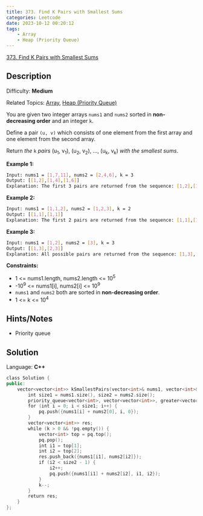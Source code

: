 ```yaml
---
title: 373. Find K Pairs with Smallest Sums
categories: Leetcode
date: 2023-10-12 00:20:12
tags:
    - Array
    - Heap (Priority Queue)
---
```


[373\. Find K Pairs with Smallest Sums](https://leetcode.com/problems/find-k-pairs-with-smallest-sums/)

## Description

Difficulty: **Medium**

Related Topics: [Array](https://leetcode.com/tag/https://leetcode.com/tag/array//), [Heap (Priority Queue)](https://leetcode.com/tag/https://leetcode.com/tag/heap-priority-queue//)

You are given two integer arrays `nums1` and `nums2` sorted in **non-decreasing order** and an integer `k`.

Define a pair `(u, v)` which consists of one element from the first array and one element from the second array.

Return _the_ `k` _pairs_ (u<sub>1</sub>, v<sub>1</sub>), (u<sub>2</sub>, v<sub>2</sub>), ..., (u<sub>k</sub>, v<sub>k</sub>) _with the smallest sums_.

**Example 1:**

```bash
Input: nums1 = [1,7,11], nums2 = [2,4,6], k = 3
Output: [[1,2],[1,4],[1,6]]
Explanation: The first 3 pairs are returned from the sequence: [1,2],[1,4],[1,6],[7,2],[7,4],[11,2],[7,6],[11,4],[11,6]
```

**Example 2:**

```bash
Input: nums1 = [1,1,2], nums2 = [1,2,3], k = 2
Output: [[1,1],[1,1]]
Explanation: The first 2 pairs are returned from the sequence: [1,1],[1,1],[1,2],[2,1],[1,2],[2,2],[1,3],[1,3],[2,3]
```

**Example 3:**

```bash
Input: nums1 = [1,2], nums2 = [3], k = 3
Output: [[1,3],[2,3]]
Explanation: All possible pairs are returned from the sequence: [1,3],[2,3]
```

**Constraints:**

* 1 <= nums1.length, nums2.length <= 10<sup>5</sup>
* -10<sup>9</sup> <= nums1[i], nums2[i] <= 10<sup>9</sup>
* `nums1` and `nums2` both are sorted in **non-decreasing order**.
* 1 <= k <= 10<sup>4</sup>

## Hints/Notes

* Priority queue

## Solution

Language: **C++**

```C++
class Solution {
public:
    vector<vector<int>> kSmallestPairs(vector<int>& nums1, vector<int>& nums2, int k) {
        int size1 = nums1.size(), size2 = nums2.size();
        priority_queue<vector<int>, vector<vector<int>>, greater<vector<int>>> pq;
        for (int i = 0; i < size1; i++) {
            pq.push({nums1[i] + nums2[0], i, 0});
        }
        vector<vector<int>> res;
        while (k > 0 && !pq.empty()) {
            vector<int> top = pq.top();
            pq.pop();
            int i1 = top[1];
            int i2 = top[2];
            res.push_back({nums1[i1], nums2[i2]});
            if (i2 < size2 - 1) {
                i2++;
                pq.push({nums1[i1] + nums2[i2], i1, i2});
            }
            k--;
        }
        return res;
    }
};
```
